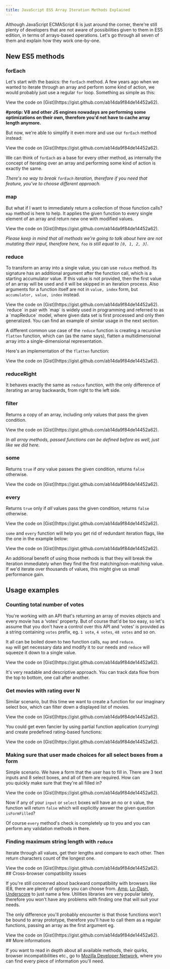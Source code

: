 ```yaml
---
title: JavaScript ES5 Array Iteration Methods Explained
---
```


Although JavaScript ECMAScript 6 is just around the corner, there're still plenty of developers that are not aware of possibilities given to them in ES5 edition, in terms of arrays-based operations. Let's go through all seven of them and explain how they work one-by-one.

## New ES5 methods

### forEach

Let's start with the basics: the `forEach` method. A few years ago when we wanted to iterate through an array and perform some kind of action, we would probably just use a regular `for` loop. Something as simple as this:

<script src="https://gist.github.com/ab14da9f84de14452a62.js?file=for.js"></script><noscript>View the code on [Gist](https://gist.github.com/ab14da9f84de14452a62).</noscript>

**#protip: V8 and other JS engines nowadays are performing some optimizations on their own, therefore you'd not have to cache array length anymore.**

But now, we're able to simplify it even more and use our `forEach` method instead:

<script src="https://gist.github.com/ab14da9f84de14452a62.js?file=foreach.js"></script><noscript>View the code on [Gist](https://gist.github.com/ab14da9f84de14452a62).

</noscript>We can think of `forEach` as a base for every other method, as internally the concept of iterating over an array and performing some kind of action is exactly the same.

*There's no way to break `forEach` iteration, therefore if you need that feature, you've to choose different approach.*

### map

But what if I want to immediately return a collection of those function calls? `map` method is here to help. It applies the given function to every single element of an array and return new one with modified values.

<script src="https://gist.github.com/ab14da9f84de14452a62.js?file=map.js"></script><noscript>View the code on [Gist](https://gist.github.com/ab14da9f84de14452a62).

</noscript>*Please keep in mind that all methods we're going to talk about here are not mutating their input, therefore here, `foo` is still equal to `[0, 1, 2, 3]`.*

### reduce

To transform an array into a single value, you can use `reduce` method. Its signature has an additional argument after the function call, which is a starting accumulator value. If this value is not provided, then the first value of an array will be used and it will be skipped in an iteration process. Also arguments for a function itself are not in `value, index` form, but `accumulator, value, index` instead.

<script src="https://gist.github.com/ab14da9f84de14452a62.js?file=reduce.js"></script><noscript>View the code on [Gist](https://gist.github.com/ab14da9f84de14452a62).
</noscript>
`reduce` in pair with `map` is widely used in programming and referred to as a `mapReduce` model, where given data set is first processed and only then generalized. You can find an example of similar usage in the next section.

A different common use case of the `reduce` function is creating a recursive `flatten` function, which can (as the name says), flatten a multidimensional array into a single-dimensional representation.

Here's an implementation of the `flatten` function:

<script src="https://gist.github.com/ab14da9f84de14452a62.js?file=flatten.js"></script><noscript>View the code on [Gist](https://gist.github.com/ab14da9f84de14452a62).</noscript>

### reduceRight

It behaves exactly the same as `reduce` function, with the only difference of iterating an array backwards, from right to the left side.

### filter

Returns a copy of an array, including only values that pass the given condition.

<script src="https://gist.github.com/ab14da9f84de14452a62.js?file=filter.js"></script><noscript>View the code on [Gist](https://gist.github.com/ab14da9f84de14452a62).</noscript>
*In all array methods, passed functions can be defined before as well, just like we did here.*

### some

Returns `true` if *any* value passes the given condition, returns `false` otherwise.

<script src="https://gist.github.com/ab14da9f84de14452a62.js?file=some.js"></script><noscript>View the code on [Gist](https://gist.github.com/ab14da9f84de14452a62).</noscript>

### every

Returns `true` only if *all* values pass the given condition, returns `false` otherwise.

<script src="https://gist.github.com/ab14da9f84de14452a62.js?file=every.js"></script><noscript>View the code on [Gist](https://gist.github.com/ab14da9f84de14452a62).</noscript>
`some` and `every` function will help you get rid of redundant iteration flags, like the one in the example below:

<script src="https://gist.github.com/ab14da9f84de14452a62.js?file=every-flag.js"></script><noscript>View the code on [Gist](https://gist.github.com/ab14da9f84de14452a62).

</noscript>An additional benefit of using those methods is that they will break the iteration immediately when they find the first matching/non-matching value. If we'd iterate over thousands of values, this might give us small performance gain.


## Usage examples

### Counting total number of votes

You're working with an API that's returning an array of movies objects and every movie has a ‘votes' property. But of course that'd be too easy, so let's assume that you don't have a control over this API and ‘votes' is provided as a string containing `votes` prefix, eg. `1 vote`, `4 votes`, `48 votes` and so on.

It all can be boiled down to two function calls, `map` and `reduce`.  
`map` will get necessary data and modify it to our needs and `reduce` will squeeze it down to a single value.

<script src="https://gist.github.com/ab14da9f84de14452a62.js?file=votes.js"></script><noscript>View the code on [Gist](https://gist.github.com/ab14da9f84de14452a62).

</noscript>It's very readable and descriptive approach. You can track data flow from the top to bottom, one call after another.

### Get movies with rating over N

Similar scenario, but this time we want to create a function for our imaginary select box, which can filter down a displayed list of movies.

<script src="https://gist.github.com/ab14da9f84de14452a62.js?file=movies-rating.js"></script><noscript>View the code on [Gist](https://gist.github.com/ab14da9f84de14452a62).

</noscript>You could get even fancier by using partial function application (currying) and create predefined rating-based functions:

<script src="https://gist.github.com/ab14da9f84de14452a62.js?file=movies-rating-curried.js"></script><noscript>View the code on [Gist](https://gist.github.com/ab14da9f84de14452a62).</noscript>

### Making sure that user made choices for all select boxes from a form

Simple scenario. We have a form that the user has to fill in. There are 3 text inputs and 8 select boxes, and all of them are required. How can you quickly make sure that they're all filled in?

<script src="https://gist.github.com/ab14da9f84de14452a62.js?file=validation.js"></script><noscript>View the code on [Gist](https://gist.github.com/ab14da9f84de14452a62).

</noscript>Now if any of your `input` or `select` boxes will have an no or `0` value, the function will return `false` which will explicitly answer the given question `isFormFilled`?

Of course `every` method's check is completely up to you and you can perform any validation methods in there.

### Finding maximum string length with `reduce`

Iterate through all values, get their lengths and compare to each other. Then return characters count of the longest one.

<script src="https://gist.github.com/ab14da9f84de14452a62.js?file=longest-word.js"></script><noscript>View the code on [Gist](https://gist.github.com/ab14da9f84de14452a62).

</noscript>
## Cross-browser compatibility issues

If you're still concerned about backward compatibility with browsers like IE8, there are plenty of options you can choose from. [Amp](http://amp.ampersandjs.com/), [Lo-Dash](http://lodash.com/), [Underscore](http://underscorejs.org/) to just name a few. Utilities libraries are very popular lately, therefore you won't have any problems with finding one that will suit your needs.

The only difference you'll probably encounter is that those functions won't be bound to array prototype, therefore you'll have to call them as a regular functions, passing an array as the first argument eg.

<script src="https://gist.github.com/ab14da9f84de14452a62.js?file=utils.js"></script><noscript>View the code on [Gist](https://gist.github.com/ab14da9f84de14452a62).

</noscript>
## More informations

If you want to read in depth about all available methods, their quirks, browser incompatibilities etc., go to [Mozilla Developer Network](https://developer.mozilla.org/en-US/docs/Web/JavaScript/Reference/Global_Objects/Array), where you can find every piece of information you'll need.
